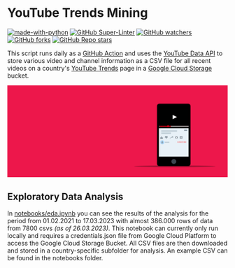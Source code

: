 # YouTube Trends Mining

[![made-with-python](https://img.shields.io/badge/Made%20with-Python-1f425f.svg)](https://www.python.org/)
[![GitHub Super-Linter](https://github.com/datennerd/yt-trends-mining/workflows/Lint%20Code%20Base/badge.svg)](https://github.com/marketplace/actions/super-linter)
[![GitHub watchers](https://img.shields.io/github/watchers/datennerd/yt-trends-mining?style=social)](https://github.com/datennerd/yt-trends-mining)
[![GitHub forks](https://img.shields.io/github/forks/datennerd/yt-trends-mining?style=social)](https://github.com/datennerd/yt-trends-mining)
[![GitHub Repo stars](https://img.shields.io/github/stars/datennerd/yt-trends-mining?style=social)](https://github.com/datennerd/yt-trends-mining)

This script runs daily as a [GitHub Action](https://docs.github.com/en/actions) and uses the [YouTube Data API](https://developers.google.com/youtube/v3) to store various video and channel information as a CSV file for all recent videos on a country's [YouTube Trends](https://www.youtube.com/feed/trending) page in a [Google Cloud Storage](https://cloud.google.com/storage) bucket.

![Banner](banner.png)

## Exploratory Data Analysis

In [notebooks/eda.ipynb](https://github.com/datennerd/yt-trends-mining/blob/main/notebooks/eda.ipynb) you can see the results of the analysis for the period from 01.02.2021 to 17.03.2023 with almost 386.000 rows of data from 7800 csvs *(as of 26.03.2023)*.
This notebook can currently only run locally and requires a credentials.json file from Google Cloud Platform to access the Google Cloud Storage Bucket.
All CSV files are then downloaded and stored in a country-specific subfolder for analysis. An example CSV can be found in the notebooks folder.
